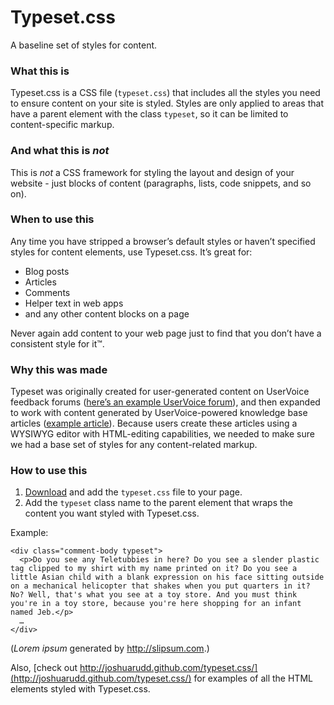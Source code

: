 # Typeset.css

A baseline set of styles for content.

### What this is

Typeset.css is a CSS file (`typeset.css`) that includes all the styles you need to ensure content on your site is styled. Styles are only applied to areas that have a parent element with the class `typeset`, so it can be limited to content-specific markup.

### And what this is *not*

This is *not* a CSS framework for styling the layout and design of your website - just blocks of content (paragraphs, lists, code snippets, and so on).

### When to use this

Any time you have stripped a browser’s default styles or haven’t specified styles for content elements, use Typeset.css. It’s great for:

* Blog posts
* Articles
* Comments
* Helper text in web apps
* and any other content blocks on a page

Never again add content to your web page just to find that you don’t have a consistent style for it&trade;.

### Why this was made

Typeset was originally created for user-generated content on UserVoice feedback forums ([here’s an example UserVoice forum](http://feedback.uservoice.com/forums/1-general-feedback)), and then expanded to work with content generated by UserVoice-powered knowledge base articles ([example article](http://feedback.uservoice.com/knowledgebase/articles/59012-advanced-css-custom-design-with-body-classes)). Because users create these articles using a WYSIWYG editor with HTML-editing capabilities, we needed to make sure we had a base set of styles for any content-related markup.

### How to use this

1. [Download](https://github.com/joshuarudd/typeset-css/zipball/master) and add the `typeset.css` file to your page.
2. Add the `typeset` class name to the parent element that wraps the content you want styled with Typeset.css.

Example:

    <div class="comment-body typeset">
      <p>Do you see any Teletubbies in here? Do you see a slender plastic tag clipped to my shirt with my name printed on it? Do you see a little Asian child with a blank expression on his face sitting outside on a mechanical helicopter that shakes when you put quarters in it? No? Well, that's what you see at a toy store. And you must think you're in a toy store, because you're here shopping for an infant named Jeb.</p>
      …
    </div>

(*Lorem ipsum* generated by http://slipsum.com.)

Also, [check out http://joshuarudd.github.com/typeset.css/](http://joshuarudd.github.com/typeset.css/) for examples of all the HTML elements styled with Typeset.css.
